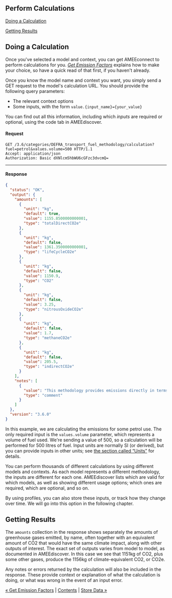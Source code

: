 Perform Calculations
--------------------

[Doing a Calculation](calculations.md#doing-calculations)

[Getting Results](calculations.md#getting-results)

Doing a Calculation
-------------------

Once you've selected a model and context, you can get AMEEconnect to
perform calculations for you. [*Get Emission Factors*](data.md "Get Emission Factors") explains how to make your choice, so have a quick read of that first, if you haven't already.

Once you know the model name and context you want, you simply send a GET request to the model's calculation URL. You should provide the following query parameters:

-   The relevant context options
-   Some inputs, with the form `value.{input_name}={your_value}`

You can find out all this information, including which *inputs* are
required or optional, using the code tab in AMEEdiscover.

#### Request

```shell
GET /3.6/categories/DEFRA_transport_fuel_methodology/calculation?fuel=petrol&values.volume=500 HTTP/1.1
Accept: application/json
Authorization: Basic dXNlcm5hbWU6cGFzc3dvcmQ=
```

* * * * *

#### Response

```json
{
  "status": "OK",
  "output": {
    "amounts": [
      {
        "unit": "kg",
        "default": true,
        "value": 1155.8500000000001,
        "type": "totalDirectCO2e"
      },
      {
        "unit": "kg",
        "default": false,
        "value": 1361.3500000000001,
        "type": "lifeCycleCO2e"
      },
      {
        "unit": "kg",
        "default": false,
        "value": 1150.9,
        "type": "CO2"
      },
      {
        "unit": "kg",
        "default": false,
        "value": 3.25,
        "type": "nitrousOxideCO2e"
      },
      {
        "unit": "kg",
        "default": false,
        "value": 1.7,
        "type": "methaneCO2e"
      },
      {
        "unit": "kg",
        "default": false,
        "value": 205.5,
        "type": "indirectCO2e"
      }
    ],
    "notes": [
      {
        "value": "This methodology provides emissions directly in terms of CO2e. No global warming potentials are applied in this calculation",
        "type": "comment"
      }
    ]
  },
  "version": "3.6.0"
}
```


In this example, we are calculating the emissions for some petrol use. The only required input is the `values.volume` parameter, which represents a volume of fuel used. We're sending a value of 500, so a calculation will be performed for 500 litres of fuel. Input units are normally SI (or derived), but you can provide inputs in other units; see [the section called “Units”](advanced.md#units "Units") for details.

You can perform thousands of different calculations by using different models and contexts. As each model represents a different methodology, the inputs are different for each one. AMEEdiscover lists which are valid for which models, as well as showing different usage options; which ones are required, which are optional, and so on.

By using profiles, you can also store these inputs, or track how they
change over time. We will go into this option in the following chapter.

Getting Results
---------------

The `amounts` collection in the response shows separately the
amounts of greenhouse gases emitted, by name, often together with an
equivalent amount of CO2 that would have the same climate impact, along with other outputs of interest. The exact set of outputs varies from model to model, as documented in AMEEdiscover. In this case we see that 1151kg of CO2, plus some other gases, produce the 1156kg of climate-equivalent CO2, or CO2e.

Any notes or errors returned by the calculation will also be included in the response. These provide context or explanation of what the calculation is doing, or what was wrong in the event of an input error.

[« Get Emission Factors](data.md) | [Contents](index.md) | [Store Data »](profiles.md)
